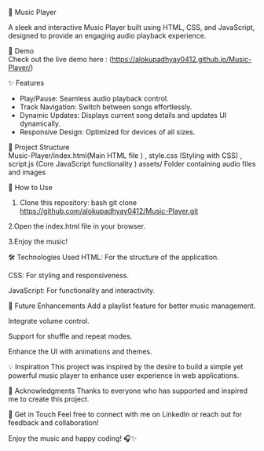🎵 Music Player  

A sleek and interactive Music Player built using HTML, CSS, and JavaScript, designed to provide an engaging audio playback experience. 

🔗 Demo  
Check out the live demo here : (https://alokupadhyay0412.github.io/Music-Player/)

✨ Features  
- Play/Pause: Seamless audio playback control.  
- Track Navigation: Switch between songs effortlessly.  
- Dynamic Updates: Displays current song details and updates UI dynamically.  
- Responsive Design: Optimized for devices of all sizes.
  
📂 Project Structure  
Music-Player/index.html(Main HTML file ) , style.css (Styling with CSS) , script.js (Core JavaScript functionality ) assets/ Folder containing audio files and images

🚀 How to Use  
1. Clone this repository:  bash
   git clone https://github.com/alokupadhyay0412/Music-Player.git
   
2.Open the index.html file in your browser.

3.Enjoy the music!

🛠️ Technologies Used
HTML: For the structure of the application.

CSS: For styling and responsiveness.

JavaScript: For functionality and interactivity.

🌟 Future Enhancements
Add a playlist feature for better music management.

Integrate volume control.

Support for shuffle and repeat modes.

Enhance the UI with animations and themes.

💡 Inspiration
This project was inspired by the desire to build a simple yet powerful music player to enhance user experience in web applications.

🖤 Acknowledgments
Thanks to everyone who has supported and inspired me to create this project.

📧 Get in Touch
Feel free to connect with me on LinkedIn or reach out for feedback and collaboration!

Enjoy the music and happy coding! 🎧✨
